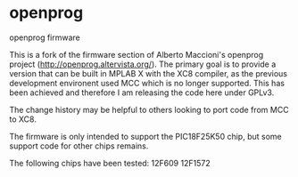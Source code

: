 # openprog
openprog firmware

This is a fork of the firmware section of Alberto Maccioni's openprog project (http://openprog.altervista.org/). The primary goal is to provide a version that can be built in MPLAB X with the XC8 compiler, as the previous development environent used MCC which is no longer supported. This has been achieved and therefore I am releasing the code here under GPLv3.

The change history may be helpful to others looking to port code from MCC to XC8.

The firmware is only intended to support the PIC18F25K50 chip, but some support code for other chips remains.

The following chips have been tested:
12F609
12F1572
